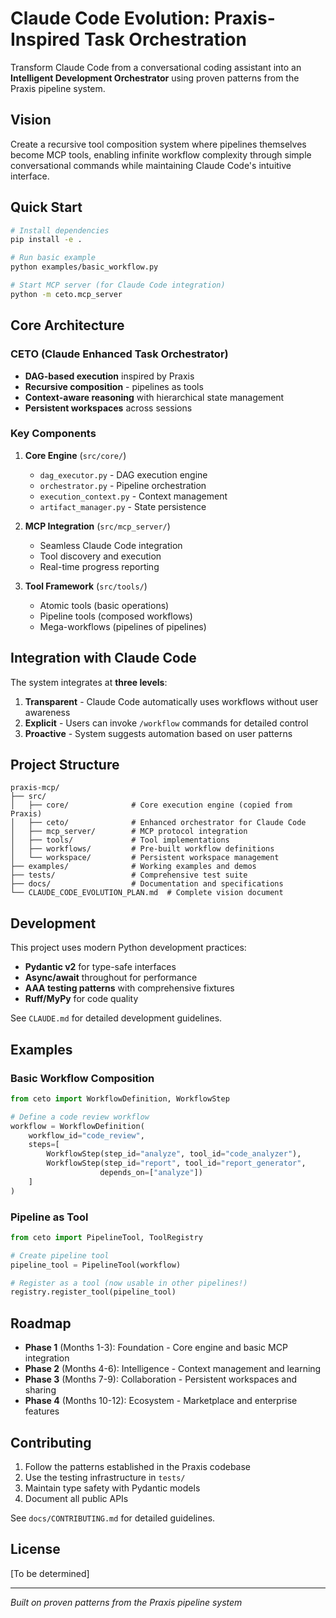 # Claude Code Evolution: Praxis-Inspired Task Orchestration

Transform Claude Code from a conversational coding assistant into an **Intelligent Development Orchestrator** using proven patterns from the Praxis pipeline system.

## Vision

Create a recursive tool composition system where pipelines themselves become MCP tools, enabling infinite workflow complexity through simple conversational commands while maintaining Claude Code's intuitive interface.

## Quick Start

```bash
# Install dependencies
pip install -e .

# Run basic example
python examples/basic_workflow.py

# Start MCP server (for Claude Code integration)
python -m ceto.mcp_server
```

## Core Architecture

### CETO (Claude Enhanced Task Orchestrator)
- **DAG-based execution** inspired by Praxis
- **Recursive composition** - pipelines as tools
- **Context-aware reasoning** with hierarchical state management
- **Persistent workspaces** across sessions

### Key Components

1. **Core Engine** (`src/core/`)
   - `dag_executor.py` - DAG execution engine
   - `orchestrator.py` - Pipeline orchestration
   - `execution_context.py` - Context management
   - `artifact_manager.py` - State persistence

2. **MCP Integration** (`src/mcp_server/`)
   - Seamless Claude Code integration
   - Tool discovery and execution
   - Real-time progress reporting

3. **Tool Framework** (`src/tools/`)
   - Atomic tools (basic operations)
   - Pipeline tools (composed workflows)
   - Mega-workflows (pipelines of pipelines)

## Integration with Claude Code

The system integrates at **three levels**:

1. **Transparent** - Claude Code automatically uses workflows without user awareness
2. **Explicit** - Users can invoke `/workflow` commands for detailed control
3. **Proactive** - System suggests automation based on user patterns

## Project Structure

```
praxis-mcp/
├── src/
│   ├── core/              # Core execution engine (copied from Praxis)
│   ├── ceto/              # Enhanced orchestrator for Claude Code
│   ├── mcp_server/        # MCP protocol integration
│   ├── tools/             # Tool implementations
│   ├── workflows/         # Pre-built workflow definitions
│   └── workspace/         # Persistent workspace management
├── examples/              # Working examples and demos
├── tests/                 # Comprehensive test suite
├── docs/                  # Documentation and specifications
└── CLAUDE_CODE_EVOLUTION_PLAN.md  # Complete vision document
```

## Development

This project uses modern Python development practices:

- **Pydantic v2** for type-safe interfaces
- **Async/await** throughout for performance
- **AAA testing patterns** with comprehensive fixtures
- **Ruff/MyPy** for code quality

See `CLAUDE.md` for detailed development guidelines.

## Examples

### Basic Workflow Composition
```python
from ceto import WorkflowDefinition, WorkflowStep

# Define a code review workflow
workflow = WorkflowDefinition(
    workflow_id="code_review",
    steps=[
        WorkflowStep(step_id="analyze", tool_id="code_analyzer"),
        WorkflowStep(step_id="report", tool_id="report_generator", 
                    depends_on=["analyze"])
    ]
)
```

### Pipeline as Tool
```python
from ceto import PipelineTool, ToolRegistry

# Create pipeline tool
pipeline_tool = PipelineTool(workflow)

# Register as a tool (now usable in other pipelines!)
registry.register_tool(pipeline_tool)
```

## Roadmap

- **Phase 1** (Months 1-3): Foundation - Core engine and basic MCP integration
- **Phase 2** (Months 4-6): Intelligence - Context management and learning
- **Phase 3** (Months 7-9): Collaboration - Persistent workspaces and sharing
- **Phase 4** (Months 10-12): Ecosystem - Marketplace and enterprise features

## Contributing

1. Follow the patterns established in the Praxis codebase
2. Use the testing infrastructure in `tests/`
3. Maintain type safety with Pydantic models
4. Document all public APIs

See `docs/CONTRIBUTING.md` for detailed guidelines.

## License

[To be determined]

---

*Built on proven patterns from the Praxis pipeline system*